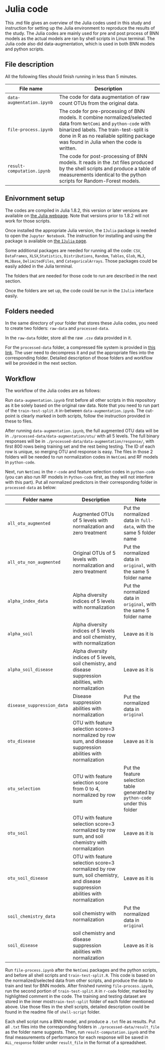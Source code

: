 # Julia code
This .md file gives an overview of the Julia codes used in this study and instruction for setting up the Julia environment to reproduce the results of the study. The Julia codes are mainly used for pre and post process of BNN models as the actual models are ran by shell scripts in Linux terminal. The Julia code also did data-augmentation, which is used in both BNN models and python scripts.
## File description
All the following files should finish running in less than 5 minutes.

|File name|Description|
|---|---|
|`data-augmentation.ipynb`|The code for data augmentation of raw count OTUs from the original data.|
|`file-process.ipynb`|The code for pre-processing of BNN models. It combine normalized/selected data from `NetComi` and `python-code` with binarized labels. The train-test-split is done in R as no realiable spliting package was found in Julia when the code is written.
|`result-computation.ipynb`| The code for post-processing of BNN models. It reads in the .txt files produced by the shell scripts and produce a table of measurements identical to the python scripts for Random-Forest models.|

## Enivornment setup
The codes are compiled in Julia 1.8.2, this version or later versions are available on [the Julia webpage](https://julialang.org/downloads/). Note that versions prior to 1.8.2 will not work for those scripts.

Once installed the appropriate Julia version, the `IJulia` package is needed to open the `Jupyter Notebook`. The instruction for installing and using the package is available on [the `IJulia` page](https://julialang.github.io/IJulia.jl/stable/manual/installation/).

Some additional packages are needed for running all the code: `CSV`, `DataFrames`, `XLSX`,`Statistics`, `Distributions`, `Random`, `Tables`, `Glob`, `MLJ`, `MLJBase`, `DelimitedFiles`, and `CategoricalArrays`. Those packages could be easily added in the Julia terminal.

The folders that are needed for those code to run are described in the next section.

Once the folders are set up, the code could be run in the `IJulia` interface easily.

## Folders needed
In the same directory of your folder that stores these Julia codes, you need to create two folders: `raw-data` and `processed-data`.

In the `raw-data` folder, store all the raw `.csv` data provided in it.

For the `processed-data` folder, a compressed file system is provided in [this link](https://drive.google.com/file/d/1wYtYQLl1D24PlZQHlNYWvLt23ewa3oow/view?usp=sharing). The user need to decompress it and put the appropriate files into the corresponding folder. Detailed description of those folders and workflow will be provided in the next section.


## Workflow
The workflow of the Julia codes are as follows:

Run `data-augmentation.ipynb` first before all other scripts in this repository as it be solely based on the original raw data. Note that you need to run part of the `train-test-split.R` in-between `data-augmentation.ipynb`. The cut-point is clearly marked in both scripts, follow the instruction provided in these to files.

After running `data-augmentation.ipynb`, the full augmented OTU data will be in `./processed-data/data-augmentation/otu/` with all 5 levels. The full binary responses will be in `./processed-data/data-augmentation/response/`, with first 800 rows being training set and the rest being testing. The ID of each row is unique, so merging OTU and response is easy. The files in those 2 folders will be needed to run normalization codes in `NetComi` and RF models in `python-code`.

Next, run `NetComi` in the `r-code` and feature selection codes in `python-code` (you can also run RF models in `Python-code` first, as they will not interfere with this part). Put all normalized predictors in their corresponding folder in `processed-data` as below:

|Folder name| Description| Note|
|---|---|---|
|`all_otu_augmented`| Augmented OTUs of 5 levels with normalization and zero treatment| Put the normalized data in `full-data`, with the same 5 folder name|
|`all_otu_non_augmented`| Original OTUs of 5 levels with normalization and zero treatment| Put the normalized data in `original`, with the same 5 folder name|
|`alpha_index_data`| Alpha diversity indices of 5 levels with normalization| Put the normalized data in `original`, with the same 5 folder name|
|`alpha_soil`| Alpha diversity indices of 5 levels and soil chemistry, with normalization| Leave as it is|
|`alpha_soil_disease`|Alpha diversity indices of 5 levels, soil chemistry, and disease suppression abilities, with normalization| Leave as it is|
|`disease_suppression_data`| Disease suppression abilities with normalization |Put the normalized data in `original`|
|`otu_disease`|OTU with feature selection score=3 normalized by row sum, and disease suppression abilities with normalization |Leave as it is|
|`otu_selection`|OTU with feature selection score from 0 to 4, normalized by row sum| Put the feature selection table generated by `python-code` under this folder|
|`otu_soil`| OTU with feature selection score=3 normalized by row sum, and soil chemistry with normalization| Leave as it is|
|`otu_soil_disease`|OTU with feature selection score=3 normalized by row sum, soil chemistry, and disease suppression abilities with normalization|Leave as it is|
|`soil_chemistry_data`| soil chemistry with normalization| Put the normalized data in `original`|
|`soil_disease`| soil chemistry and disease suppression abilities with normalization|Leave as it is|

Run `file-process.ipynb` after the `NetComi` packages and the python scripts, and before all shell scripts and `train-test-split.R`. This code is based on the normalized/selected data from other scripts, and produce the data to train and test for BNN models. After finished running `file-process.ipynb`, run the second portion of `train-test-split.R` in `r-code` folder, marked by highlighted comment in the code. The training and testing dataset are stored in the inner most`train-test-split` folder of each folder mentioned above. Use those files in the shell scripts, detailed description could be found in the readme file of `shell-script` folder.

Each shell script runs a BNN model, and produce a `.txt` file as results. Put all `.txt` files into the corresponding folders in `./processed-data/result_file` as the folder name suggests. Then, run `result-computation.ipynb` and the final measurements of performance for each response will be saved in `ALL_response` folder under `result_file` in the format of a spreadsheet.
